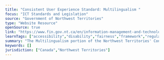 ```yaml
---
title: "Consistent User Experience Standard: Multilingualism "
focus: "ICT Standards and Legislation"
source: "Government of Northwest Territories"
type: "Website Resource"
openSource: true
link: "https://www.fin.gov.nt.ca/en/information-management-and-technology-policy-manual/standards/consistent-user-experience-standard-4"
learnTags: ["accessibility","disability","fairness","framework","regulation","government","canadianLandscape","ict"]
summary: "The Multilingualism portion of the Northwest Territories' Consistent User Experience Standard."
keywords: []
jurisdiction: ["Canada","Northwest Territories"]
---
```

